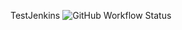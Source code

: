 TestJenkins
![GitHub Workflow Status](https://img.shields.io/github/workflow/status/<username>/<repo_name>/<workflow_name>)
